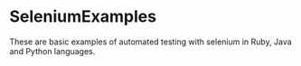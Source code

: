 # SeleniumExamples
These are basic examples of automated testing with selenium in Ruby, Java and Python languages.
